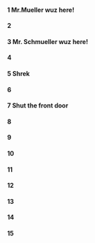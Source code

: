 #### 1 Mr.Mueller wuz here!
#### 2
#### 3 Mr. Schmueller wuz here! 
#### 4
#### 5 Shrek
#### 6
#### 7 Shut the front door
#### 8
#### 9
#### 10
#### 11
#### 12
#### 13
#### 14
#### 15